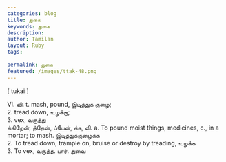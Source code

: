 ```yaml
---
categories: blog
title: துகை
keywords: துகை
description: 
author: Tamilan
layout: Ruby
tags: 
 
permalink: துகை
featured: /images/ttak-48.png
---
```

  
[ tukai ]  
  
VI. வி. t. mash, pound, இடித்துக் குழை;  
2. tread down, உழக்கு;  
3. vex, வருத்து  
க்கிறேன், த்தேன், ப்பேன், க்க, வி. a. To pound moist things, medicines, c., in a mortar; to mash. இடித்துக்குழைக்க  
2. To tread down, trample on, bruise or destroy by treading, உழக்க  
3. To vex, வருத்த. பார். துவை